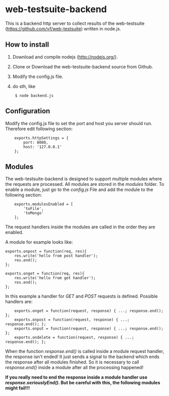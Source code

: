 web-testsuite-backend
=====================

This is a backend http server to collect results of the web-testsuite (https://github.com/vf/web-testsuite) written in node.js.

How to install
--------------

1. Download and compile nodejs (http://nodejs.org/).
2. Clone or Download the web-testsuite-backend source from Github.
3. Modify the config.js file.
4. do sth, like 

        $ node backend.js

Configuration
-------------

Modify the config.js file to set the port and host you server should run.
Therefore edit following section:

        exports.httpSettings = {
            port: 8080,
            host: '127.0.0.1'
        };

Modules
-------

The web-testsuite-backend is designed to support multiple modules where the requests are processed. All modules are stored in the *modules* folder. 
To enable a module, just go to the *config.js* File and add the module to the following section:

        exports.modulesEnabled = [
            'toFile',
            'toMongo'
        ];

The request handlers inside the modules are called in the order they are enabled. 

A module for example looks like:

    exports.onpost = function(req, res){
        res.write('hello from post handler');
        res.end();
    };
    
    exports.onget = function(req, res){
        res.write('hello from get handler');
        res.end();  
    };

In this example a handler for *GET* and *POST* requests is defined. Possible handlers are:

        exports.onget = function(request, response) { ...; response.end(); };
        exports.onpost = function(request, response) { ...; response.end(); };
        exports.onput = function(request, response) { ...; response.end(); };
        exports.ondelete = function(request, response) { ...; response.end(); };

When the function *response.end()* is called inside a module request handler, the response isn't ended!
It just sends a signal to the backend which ends the response after all modules finished.
So it is necessary to call *response.end()* inside a module after all the processing happened!

**If you really need to end the response inside a module handler use *response.seriouslyEnd()*. But be
careful with this, the following modules might fail!!!**



